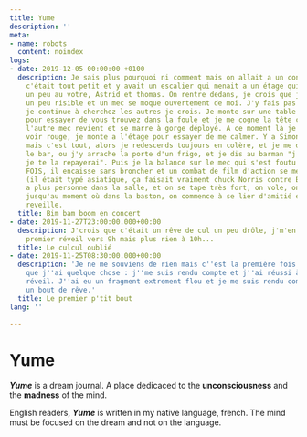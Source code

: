 ```yaml
---
title: Yume
description: ''
meta:
- name: robots
  content: noindex
logs:
- date: 2019-12-05 00:00:00 +0100
  description: Je sais plus pourquoi ni comment mais on allait a un concert avec simon,
    c'était tout petit et y avait un escalier qui menait a un étage qui ressemblait
    un peu au votre, Astrid et thomas. On rentre dedans, je crois que je fais un truc
    un peu risible et un mec se moque ouvertement de moi. J'y fais pas attention et
    je continue à cherchez les autres je crois. Je monte sur une table qui était la
    pour essayer de vous trouvez dans la foule et je me cogne la tête contre un truc,
    l'autre mec revient et se marre à gorge déployé. A ce moment là je commence a
    voir rouge, je monte a l'étage pour essayer de me calmer. Y a Simon aux toilettes
    mais c'est tout, alors je redescends toujours en colère, et je me dirige vers
    le bar, ou j'y arrache la porte d'un frigo, et je dis au barman "j'suis désolé,
    je te la repayerai". Puis je la balance sur le mec qui s'est foutu de moi, DEUX
    FOIS, il encaisse sans broncher et un combat de film d'action se met en place
    (il était typé asiatique, ça faisait vraiment chuck Norris contre Bruce Lee) y
    a plus personne dans la salle, et on se tape très fort, on vole, on saigne, etc
    jusqu'au moment où dans la baston, on commence à se lier d'amitié et boom je me
    reveille.
  title: Bim bam boom en concert
- date: 2019-11-27T23:00:00.000+00:00
  description: J'crois que c'était un rêve de cul un peu drôle, j'm'en souvenais au
    premier réveil vers 9h mais plus rien à 10h...
  title: Le culcul oublié
- date: 2019-11-25T08:30:00.000+00:00
  description: 'Je ne me souviens de rien mais c''est la première fois depuis longtemps
    que j''ai quelque chose : j''me suis rendu compte et j''ai réussi à y penser au
    réveil. J''ai eu un fragment extrement flou et je me suis rendu compte que c''était
    un bout de rêve.'
  title: Le premier p'tit bout
lang: ''

---
```

# Yume

**_Yume_** is a dream journal. A place dedicaced to the **unconsciousness** and the **madness** of the mind.

English readers, **_Yume_** is written in my native language, french. The mind must be focused on the dream and not on the language.
